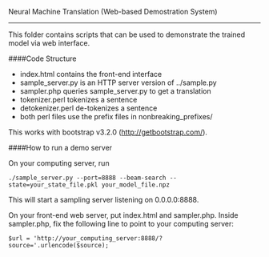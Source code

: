 Neural Machine Translation (Web-based Demostration System)
-------------------------- -------------------------------

This folder contains scripts that can be used to demonstrate the trained model
via web interface.

####Code Structure

- index.html contains the front-end interface
- sample_server.py is an HTTP server version of ../sample.py
- sampler.php queries sample_server.py to get a translation
- tokenizer.perl tokenizes a sentence
- detokenizer.perl de-tokenizes a sentence
- both perl files use the prefix files in nonbreaking_prefixes/

This works with bootstrap v3.2.0 (http://getbootstrap.com/).
  
####How to run a demo server

On your computing server, run
```
./sample_server.py --port=8888 --beam-search --state=your_state_file.pkl your_model_file.npz
```
This will start a sampling server listening on 0.0.0.0:8888.

On your front-end web server, put index.html and sampler.php. Inside
sampler.php, fix the following line to point to your computing server:
```
$url = 'http://your_computing_server:8888/?source='.urlencode($source);
```

